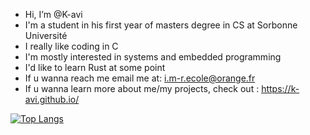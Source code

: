-  Hi, I’m @K-avi
-  I'm a student in his first year of masters degree in CS at Sorbonne Université
-  I really like coding in C 
-  I'm mostly interested in systems and embedded programming
-  I'd like to learn Rust at some point
-  If u wanna reach me email me at:  i.m-r.ecole@orange.fr
-  If u wanna learn more about me/my projects, check out : https://k-avi.github.io/

[![Top Langs](https://github-readme-stats-git-masterrstaa-rickstaa.vercel.app/api/top-langs/?username=k-avi&theme=dracula)](https://github.com/anuraghazra/github-readme-stats)
